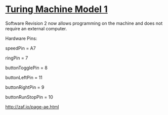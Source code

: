 # [Turing Machine Model 1](https://zaf.io/page-ae.html)

Software Revision 2 now allows programming on the machine and does not require an external computer.

Hardware Pins:

speedPin = A7

ringPin = 7 

buttonTogglePin = 8 

buttonLeftPin = 11 

buttonRightPin = 9 

buttonRunStopPin = 10 



http://zaf.io/page-ae.html

